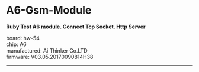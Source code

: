 # A6-Gsm-Module
**Ruby Test A6 module. Connect Tcp Socket. Http Server**

 board: hw-54<br/>
 chip: A6 <br/>
 manufactured: Ai Thinker Co.LTD<br/>
  firmware: V03.05.20170090814H38<br/><hr/>
